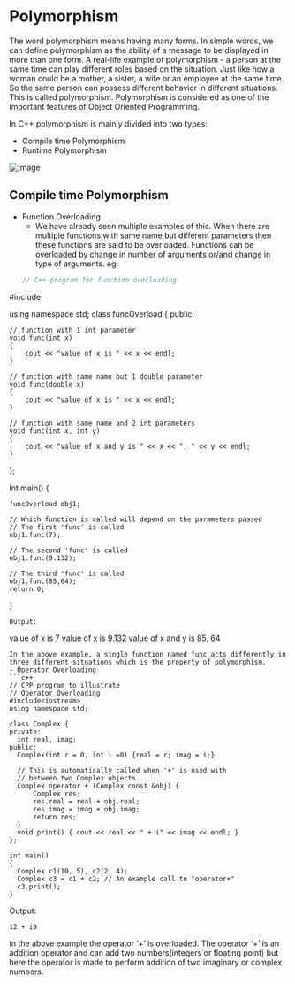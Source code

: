 # Polymorphism

The word polymorphism means having many forms. In simple words, we can define polymorphism as the ability of a message to be displayed in more than one form. A real-life example of polymorphism - a person at the same time can play different roles based on the situation. Just like how a woman could be a mother, a sister, a wife or an employee at the same time. So the same person can possess different behavior in different situations. This is called polymorphism. Polymorphism is considered as one of the important features of Object Oriented Programming.

In C++ polymorphism is mainly divided into two types:

- Compile time Polymorphism
- Runtime Polymorphism

![image](https://user-images.githubusercontent.com/45400093/171590637-dcf4270e-ae94-4fea-bd04-465ff2e043db.png)

## Compile time Polymorphism

- Function Overloading
  - We have already seen multiple examples of this. When there are multiple functions with same name but different parameters then these functions are said to be overloaded. Functions can be overloaded by change in number of arguments or/and change in type of arguments.
  eg:
  ```c++
  // C++ program for function overloading
#include <iostream>

using namespace std;
class funcOverload
{
	public:
	
	// function with 1 int parameter
	void func(int x)
	{
		cout << "value of x is " << x << endl;
	}
	
	// function with same name but 1 double parameter
	void func(double x)
	{
		cout << "value of x is " << x << endl;
	}
	
	// function with same name and 2 int parameters
	void func(int x, int y)
	{
		cout << "value of x and y is " << x << ", " << y << endl;
	}
};

int main() {
	
	funcOverload obj1;
	
	// Which function is called will depend on the parameters passed
	// The first 'func' is called
	obj1.func(7);
	
	// The second 'func' is called
	obj1.func(9.132);
	
	// The third 'func' is called
	obj1.func(85,64);
	return 0;
}

  ```
  Output:
  ```
  value of x is 7
  value of x is 9.132
  value of x and y is 85, 64
  ```
  In the above example, a single function named func acts differently in three different situations which is the property of polymorphism.
 - Operator Overloading
  ```c++
  // CPP program to illustrate
// Operator Overloading
#include<iostream>
using namespace std;

class Complex {
private:
	int real, imag;
public:
	Complex(int r = 0, int i =0) {real = r; imag = i;}
	
	// This is automatically called when '+' is used with
	// between two Complex objects
	Complex operator + (Complex const &obj) {
		Complex res;
		res.real = real + obj.real;
		res.imag = imag + obj.imag;
		return res;
	}
	void print() { cout << real << " + i" << imag << endl; }
};

int main()
{
	Complex c1(10, 5), c2(2, 4);
	Complex c3 = c1 + c2; // An example call to "operator+"
	c3.print();
}
```
  Output:
  ```
  12 + i9
  ```
  In the above example the operator ‘+’ is overloaded. The operator ‘+’ is an addition operator and can add two numbers(integers or floating point) but here the operator is made to perform addition of two imaginary or complex numbers. 
